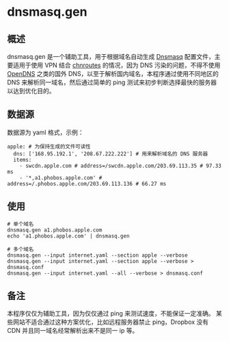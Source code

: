 # dnsmasq.gen

## 概述
dnsmasq.gen 是一个辅助工具，用于根据域名自动生成 [Dnsmasq][dnsmasq] 配置文件，主要适用于使用 VPN 结合 [chnroutes][chnroutes] 的情况，因为 DNS 污染的问题，不得不使用 [OpenDNS][opendns] 之类的国外 DNS，以至于解析国内域名，本程序通过使用不同地区的 DNS 来解析同一域名，然后通过简单的 ping 测试来初步判断选择最快的服务器以达到优化目的。

## 数据源
数据源为 yaml 格式，示例：

    apple: # 为保持生成的文件可读性
      dns: ['168.95.192.1', '208.67.222.222'] # 用来解析域名的 DNS 服务器
      items:
        - swcdn.apple.com # address=/swcdn.apple.com/203.69.113.35 # 97.33 ms
        - '*,a1.phobos.apple.com' # address=/.phobos.apple.com/203.69.113.136 # 66.27 ms

## 使用

    # 单个域名
    dnsmasq.gen a1.phobos.apple.com
    echo 'a1.phobos.apple.com' | dnsmasq.gen

    # 多个域名
    dnsmasq.gen --input internet.yaml --section apple --verbose
    dnsmasq.gen --input internet.yaml --section apple --verbose > dnsmasq.conf
    dnsmasq.gen --input internet.yaml --all --verbose > dnsmasq.conf

## 备注
本程序仅仅为辅助工具，因为仅仅通过 ping 来测试速度，不能保证一定准确。
某些网站不适合通过这种方案优化，比如远程服务器禁止 ping，Dropbox 没有 CDN 并且同一域名经常解析出来不是同一 ip 等。

[dnsmasq]: http://www.thekelleys.org.uk/dnsmasq/doc.html "Dnsmasq"
[chnroutes]: http://code.google.com/p/chnroutes/ "chnroutes"
[opendns]: http://www.opendns.com/ "OpenDNS"
